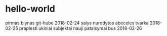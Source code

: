 # hello-world
pirmas blynas git-hube
2018-02-24 salys nurodytos abeceles tvarka
2018-02-25 praplesti ukiniai subjektai
nauji pataisymai bus 2018-02-26

